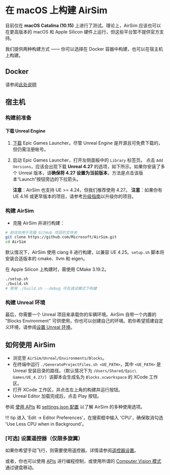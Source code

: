 # 在 macOS 上构建 AirSim

目前仅在 **macOS Catalina (10.15)** 上进行了测试。理论上，AirSim 应该也可以在更高版本的 macOS 和 Apple Silicon 硬件上运行，但这些平台暂不提供官方支持。

我们提供两种构建方式 —— 你可以选择在 Docker 容器中构建，也可以在宿主机上构建。

## Docker

请参阅[此处说明](docker_ubuntu.md)

## 宿主机

### 构建前准备

#### 下载 Unreal Engine

1. [下载](https://www.unrealengine.com/download) Epic Games Launcher。尽管 Unreal Engine 是开源且可免费下载的，但仍需注册帐号。
2. 启动 Epic Games Launcher，打开左侧面板中的 `Library` 标签页。
   点击 `Add Versions`，应该会出现下载 **Unreal 4.27** 的选项，如下所示。如果你安装了多个 Unreal 版本，请**确保将 4.27 设置为当前版本**，方法是点击该版本“Launch”按钮旁边的下拉箭头。

   **注意**：AirSim 也支持 UE >= 4.24，但我们推荐使用 4.27。
   **注意**：如果你有 UE 4.16 或更早版本的项目，请参考[升级指南](unreal_upgrade.md)以升级你的项目。

### 构建 AirSim

- 克隆 AirSim 并进行构建：

```bash
# 前往你用于克隆 GitHub 项目的文件夹
git clone https://github.com/Microsoft/AirSim.git
cd AirSim
````

默认情况下，AirSim 使用 clang 8 进行构建，以兼容 UE 4.25。`setup.sh` 脚本将安装合适版本的 cmake、llvm 和 eigen。

在 Apple Silicon 上构建时，需使用 CMake 3.19.2。

```bash
./setup.sh
./build.sh
# 使用 ./build.sh --debug 可在调试模式下构建
```

### 构建 Unreal 环境

最后，你需要一个 Unreal 项目来承载你的车辆环境。AirSim 自带一个内置的 "Blocks Environment" 可供使用，你也可以创建自己的环境。若你希望搭建自定义环境，请参阅[设置 Unreal 环境](unreal_proj.md)。

## 如何使用 AirSim

* 浏览至 `AirSim/Unreal/Environments/Blocks`。
* 在终端中运行 `./GenerateProjectFiles.sh <UE_PATH>`，其中 `<UE_PATH>` 是 Unreal 安装目录的路径。（默认情况下为 `/Users/Shared/Epic\ Games/UE_4.27/`）该脚本会生成名为 `Blocks.xcworkspace` 的 XCode 工作区。
* 打开 XCode 工作区，并点击左上角的构建并运行按钮。
* Unreal Editor 加载完成后，点击 Play 按钮。

参阅 [使用 APIs](apis.md) 和 [settings.json 配置](settings.md) 以了解 AirSim 的多种使用选项。

!!! tip
进入 'Edit -> Editor Preferences'，在搜索框中输入 'CPU'，确保取消勾选 'Use Less CPU when in Background'。

### \[可选] 设置遥控器（仅限多旋翼）

如果你希望手动飞行，则需要使用遥控器。详情请参阅[遥控器设置](remote_control.md)。

或者，你也可以使用 [APIs](apis.md) 进行编程控制，或使用所谓的 [Computer Vision 模式](image_apis.md) 通过键盘移动。
